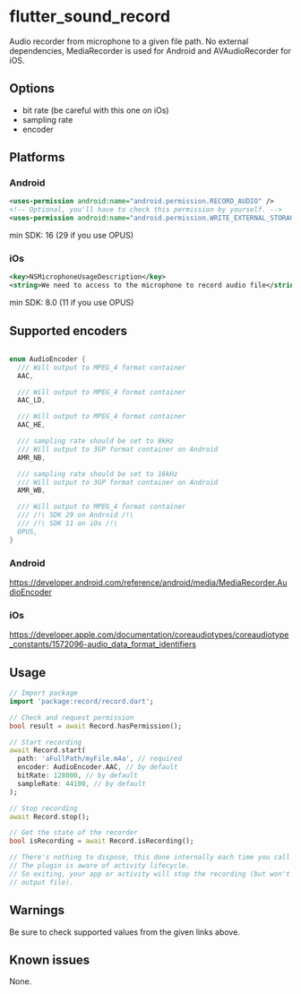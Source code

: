 # flutter_sound_record

Audio recorder from microphone to a given file path.
No external dependencies, MediaRecorder is used for Android and AVAudioRecorder for iOS.

## Options

- bit rate (be careful with this one on iOs)
- sampling rate
- encoder

## Platforms

### Android

```xml
<uses-permission android:name="android.permission.RECORD_AUDIO" />
<!-- Optional, you'll have to check this permission by yourself. -->
<uses-permission android:name="android.permission.WRITE_EXTERNAL_STORAGE" />
```

min SDK: 16 (29 if you use OPUS)

### iOs

```xml
<key>NSMicrophoneUsageDescription</key>
<string>We need to access to the microphone to record audio file</string>
```

min SDK: 8.0 (11 if you use OPUS)

## Supported encoders

```dart

enum AudioEncoder {
  /// Will output to MPEG_4 format container
  AAC,

  /// Will output to MPEG_4 format container
  AAC_LD,

  /// Will output to MPEG_4 format container
  AAC_HE,

  /// sampling rate should be set to 8kHz
  /// Will output to 3GP format container on Android
  AMR_NB,

  /// sampling rate should be set to 16kHz
  /// Will output to 3GP format container on Android
  AMR_WB,

  /// Will output to MPEG_4 format container
  /// /!\ SDK 29 on Android /!\
  /// /!\ SDK 11 on iOs /!\
  OPUS,
}
```

### Android

<https://developer.android.com/reference/android/media/MediaRecorder.AudioEncoder>

### iOs
<https://developer.apple.com/documentation/coreaudiotypes/coreaudiotype_constants/1572096-audio_data_format_identifiers>

## Usage

```dart
// Import package
import 'package:record/record.dart';

// Check and request permission
bool result = await Record.hasPermission();

// Start recording
await Record.start(
  path: 'aFullPath/myFile.m4a', // required
  encoder: AudioEncoder.AAC, // by default
  bitRate: 128000, // by default
  sampleRate: 44100, // by default
);

// Stop recording
await Record.stop();

// Get the state of the recorder
bool isRecording = await Record.isRecording();

// There's nothing to dispose, this done internally each time you call stop method.
// The plugin is aware of activity lifecycle.
// So exiting, your app or activity will stop the recording (but won't delete the
// output file).
```

## Warnings

Be sure to check supported values from the given links above.

## Known issues

None.
